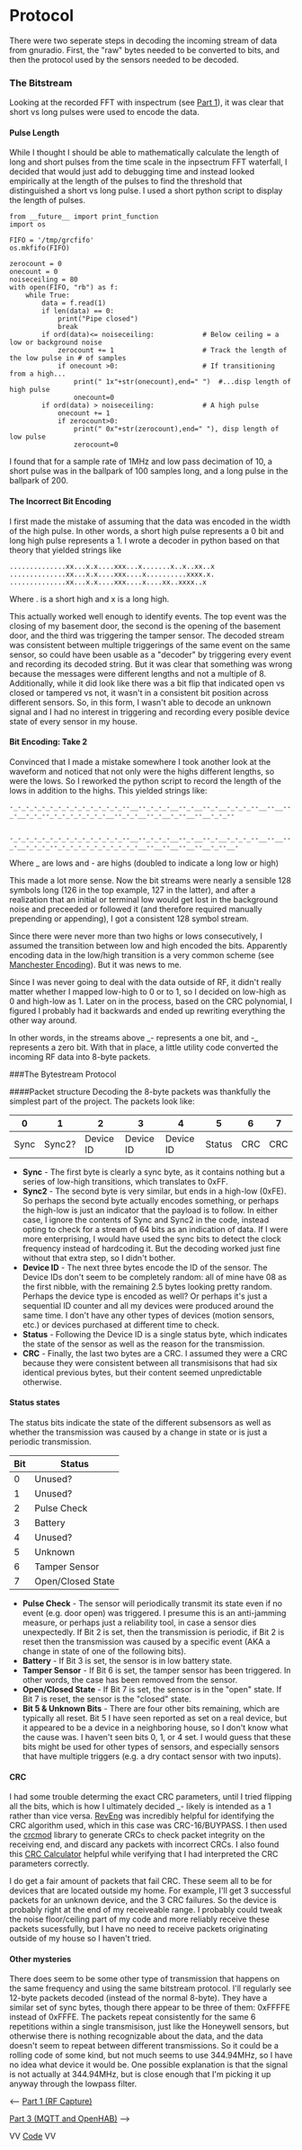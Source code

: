 ---
---
# Protocol
There were two seperate steps in decoding the incoming stream of data from gnuradio.  First, the "raw" bytes needed to be converted to bits, and then the protocol used by the sensors needed to be decoded.

### The Bitstream
Looking at the recorded FFT with inspectrum (see [Part 1](Part1.md)), it was clear that short vs long pulses were used to encode the data.

#### Pulse Length
While I thought I should be able to mathematically calculate the length of long and short pulses from the time scale in the inpsectrum FFT waterfall, I decided that would just add to debugging time and instead looked empirically at the length of the pulses to find the threshold that distinguished a short vs long pulse.
I used a short python script to display the length of pulses.

```
from __future__ import print_function
import os

FIFO = '/tmp/grcfifo'
os.mkfifo(FIFO)

zerocount = 0
onecount = 0
noiseceiling = 80
with open(FIFO, "rb") as f:
	while True:
		data = f.read(1)
		if len(data) == 0:
			print("Pipe closed")
			break
		if ord(data)<= noiseceiling:			# Below ceiling = a low or background noise
			zerocount += 1						# Track the length of the low pulse in # of samples
			if onecount >0:						# If transitioning from a high...
				print(" 1x"+str(onecount),end=" ")	#...disp length of high pulse
				onecount=0
		if ord(data) > noiseceiling:			# A high pulse
			onecount += 1
			if zerocount>0:
				print(" 0x"+str(zerocount),end=" "), disp length of low pulse
				zerocount=0
```

I found that for a sample rate of 1MHz and low pass decimation of 10, a short pulse was in the ballpark of 100 samples long, and a long pulse in the ballpark of 200.

#### The Incorrect Bit Encoding
I first made the mistake of assuming that the data was encoded in the width of the high pulse.  In other words, a short high pulse represents a 0 bit and long high pulse represents a 1.  I wrote a decoder in python based on that theory that yielded strings like

```
..............xx...x.x....xxx...x.......x..x..xx..x
..............xx...x.x....xxx....x..........xxxx.x.
..............xx...x.x....xxx....x....xx..xxxx..x
```

Where . is a short high and x is a long high.

This actually worked well enough to identify events.  The top event was the closing of my basement door, the second is the opening of the basement door, and the third was triggering the tamper sensor.  The decoded stream was consistent between multiple triggerings of the same event on the same sensor, so could have been usable as a "decoder" by triggering every event and recording its decoded string.
But it was clear that something was wrong because the messages were different lengths and not a multiple of 8.  Additionally, while it did look like there was a bit flip that indicated open vs closed or tampered vs not, it wasn't in a consistent bit position across different sensors.  So, in this form, I wasn't able to decode an unknown signal and I had no interest in triggering and recording every posible device state of every sensor in my house.

#### Bit Encoding: Take 2
Convinced that I made a mistake somewhere I took another look at the waveform and noticed that not only were the highs different lengths, so were the lows.  So I reworked the python script to record the length of the lows in addition to the highs.
This yielded strings like:

```
-_-_-_-_-_-_-_-_-_-_-_-_-_-_--__--_-_-_-__--_-__--_-__-_-_-_--__--__--_-__-_-_--_-_-_-_-_-_-_-__--_-_-__--_-__-_--__--__-_-_--


-_-_-_-_-_-_-_-_-_-_-_-_-_-_--__--_-_-_-__--_-__--_-__-_-_-_--__--__--_-__-_-_-_--_-_-_-_-_-_-_-_-_-_-__--__--__--__--__-_--__-
```
Where _ are lows and - are highs (doubled to indicate a long low or high)

This made a lot more sense.  Now the bit streams were nearly a sensible 128 symbols long (126 in the top example, 127 in the latter), and after a realization that an initial or terminal low would get lost in the background noise and preceeded or followed it (and therefore required manually prepending or appending), I got a consistent 128 symbol stream.

Since there were never more than two highs or lows consecutively, I assumed the transition between low and high encoded the bits.  Apparently encoding data in the low/high transition is a very common scheme (see [Manchester Encoding](https://en.wikipedia.org/wiki/Manchester_code)).  But it was news to me.

Since I was never going to deal with the data outside of RF, it didn't really matter whether I mapped low-high to 0 or to 1, so I decided on low-high as 0 and high-low as 1.  Later on in the process, based on the CRC polynomial, I figured  I probably had it backwards and ended up rewriting everything the other way around.

In other words, in the streams above \_- represents a one bit, and -\_ represents a zero bit.  With that in place, a little utility code converted the incoming RF data into 8-byte packets.

###The Bytestream Protocol

####Packet structure
Decoding the 8-byte packets was thankfully the simplest part of the project.  The packets look like:

|0|1|2|3|4|5|6|7|
|--|--|--|--|--|--|--|--|
|Sync|Sync2?|Device ID|Device ID|Device ID|Status|CRC|CRC|

 - **Sync** - The first byte is clearly a sync byte, as it contains nothing but a series of low-high transitions, which translates to 0xFF. 
 - **Sync2** - The second byte is very similar, but ends in a high-low (0xFE).  So perhaps the second byte actually encodes something, or perhaps the high-low is just an indicator that the payload is to follow. In either case, I ignore the contents of Sync and Sync2 in the code, instead opting to check for a stream of 64 bits as an indication of data.  If I were more enterprising, I would have used the sync bits to detect the clock frequency instead of hardcoding it.  But the decoding worked just fine without that extra step, so I didn't bother.
 - **Device ID** - The next three bytes encode the ID of the sensor.  The Device IDs don't seem to be completely random: all of mine have 08 as the first nibble, with the remaining 2.5 bytes looking pretty random.  Perhaps the device type is encoded as well?  Or perhaps it's just a sequential ID counter and all my devices were produced around the same time.  I don't have any other types of devices (motion sensors, etc.) or devices purchased at different time to check.
 - **Status** - Following the Device ID is a single status byte, which indicates the state of the sensor as well as the reason for the transmission.
 - **CRC** - Finally, the last two bytes are a CRC.  I assumed they were a CRC because they were consistent between all transmisisons that had six identical previous bytes, but their content seemed unpredictable otherwise.  

#### Status states
The status bits indicate the state of the different subsensors as well as whether the transmission was caused by a change in state or is just a periodic transmission.

| Bit | Status |
|--------|--------|
|0|Unused?|
|1|Unused?|
|2|Pulse Check|
|3|Battery|
|4|Unused?|
|5|Unknown|
|6|Tamper Sensor|
|7|Open/Closed State|

 - **Pulse Check** - The sensor will periodically transmit its state even if no event (e.g. door open) was triggered.  I presume this is an anti-jamming measure, or perhaps just a reliability tool, in case a sensor dies unexpectedly.  If Bit 2 is set, then the transmission is periodic, if Bit 2 is reset then the transmission was caused by a specific event (AKA a change in state of one of the following bits).
 - **Battery** - If Bit 3 is set, the sensor is in low battery state.  
 - **Tamper Sensor** - If Bit 6 is set, the tamper sensor has been triggered.  In other words, the case has been removed from the sensor.
 - **Open/Closed State** - If Bit 7 is set, the sensor is in the "open" state.  If Bit 7 is reset, the sensor is the "closed" state.
 - **Bit 5 & Unknown Bits** - There are four other bits remaining, which are typically all reset. Bit 5 I have seen reported as set on a real device, but it appeared to be a device in a neighboring house, so I don't know what the cause was.  I haven't seen bits 0, 1, or 4 set.  I would guess that these bits might be used for other types of sensors, and especially sensors that have multiple triggers (e.g. a dry contact sensor with two inputs).


#### CRC
I had some trouble determing the exact CRC parameters, until I tried flipping all the bits, which is how I ultimately decided \_- likely is intended as a 1 rather than vice versa.
[RevEng](http://reveng.sourceforge.net/) was incredibly helpful for identifying the CRC algorithm used, which in this case was CRC-16/BUYPASS.  I then used the [crcmod](http://crcmod.sourceforge.net/) library to generate CRCs to check packet integrity on the receiving end, and discard any packets with incorrect CRCs.
I also found this [CRC Calculator](http://www.sunshine2k.de/coding/javascript/crc/crc_js.html) helpful while verifying that I had interpreted the CRC parameters correctly.

I do get a fair amount of packets that fail CRC.  These seem all to be for devices that are located outside my home.  For example, I'll get 3 successful packets for an unknown device, and the 3 CRC failures.  So the device is probably right at the end of my receiveable range.  I probably could tweak the noise floor/ceiling part of my code and more reliably receive these packets sucessfully, but I have no need to receive packets originating outside of my house so I haven't tried.

#### Other mysteries
There does seem to be some other type of transmission that happens on the same frequency and using the same bitstream protocol.  I'll regularly see 12-byte packets decoded (instead of the normal 8-byte).  They have a similar set of sync bytes, though there appear to be three of them: 0xFFFFE instead of  0xFFFE.  The packets repeat consistently for the same 6 repetitions within a single transmisison, just like the Honeywell sensors, but otherwise there is nothing recognizable about the data, and the data doesn't seem to repeat between different transmissions.  So it could be a rolling code of some kind, but not much seems to use 344.94MHz, so I have no idea what device it would be.  One possible explanation is that the signal is not actually at 344.94MHz, but is close enough that I'm picking it up anyway through the lowpass filter.

<-\- [Part 1 (RF Capture)](part1.md)

[Part 3 (MQTT and OpenHAB)](part3.md) -\->

VV [Code](https://github.com/denglend/decode345) VV